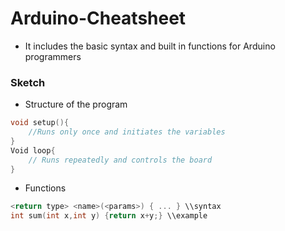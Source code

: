 # Arduino-Cheatsheet
* It includes the basic syntax and built in functions for Arduino programmers
### Sketch
* Structure of the program
```c
void setup(){
	//Runs only once and initiates the variables
}
Void loop{
	// Runs repeatedly and controls the board
}
```
* Functions
```c
<return type> <name>(<params>) { ... } \\syntax
int sum(int x,int y) {return x+y;} \\example
```

